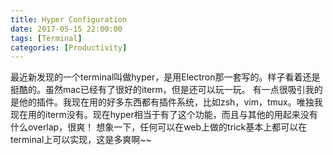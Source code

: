 ```yaml
---
title: Hyper Configuration 
date: 2017-05-15 22:00:00
tags: [Terminal]
categories: [Productivity]
---
```

最近新发现的一个terminal叫做hyper，是用Electron那一套写的。样子看着还是挺酷的。虽然mac已经有了很好的iterm，但是还可以玩一玩。
有一点很吸引我的是他的插件。我现在用的好多东西都有插件系统，比如zsh，vim，tmux。唯独我现在用的iterm没有。现在hyper相当于有了这个功能，而且与其他的用起来没有什么overlap，很爽！
想象一下，任何可以在web上做的trick基本上都可以在terminal上可以实现，这是多爽啊~~




